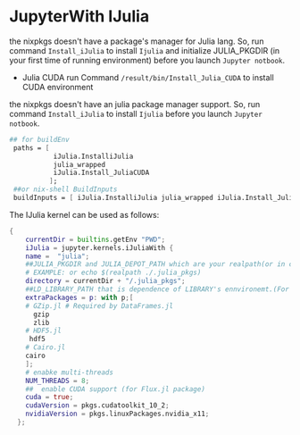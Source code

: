 # JupyterWith IJulia

the nixpkgs doesn't have a package's manager for Julia lang.
So, run command `Install_iJulia` to install `Ijulia` and initialize JULIA_PKGDIR (in your first time of running environment)  before you launch `Jupyter notbook`.

- Julia CUDA run Command `/result/bin/Install_Julia_CUDA` to install CUDA environment

the nixpkgs doesn't have an julia package manager support.
So, run command `Install_iJulia` to install `Ijulia` before you launch `Jupyter notbook`.

```nix
## for buildEnv
 paths = [
           iJulia.InstalliJulia
           julia_wrapped
           iJulia.Install_JuliaCUDA
          ];
 ##or nix-shell BuildInputs
 buildInputs = [ iJulia.InstalliJulia julia_wrapped iJulia.Install_JuliaCUDA ]
```

The IJulia kernel can be used as follows:

```nix
{
    currentDir = builtins.getEnv "PWD";
    iJulia = jupyter.kernels.iJuliaWith {
    name =  "julia";
    ##JULIA_PKGDIR and JULIA_DEPOT_PATH which are your realpath(or in current project path).
    # EXAMPLE: or echo $(realpath ./.julia_pkgs) 
    directory = currentDir + "/.julia_pkgs";
    ##LD_LIBRARY_PATH that is dependence of LIBRARY's ennvironemt.(For Julia packages)
    extraPackages = p: with p;[
    # GZip.jl # Required by DataFrames.jl
      gzip
      zlib
    # HDF5.jl
     hdf5
    # Cairo.jl
    cairo
    ];
    # enabke multi-threads
    NUM_THREADS = 8;
    ##  enable CUDA support (for Flux.jl package)
    cuda = true;
    cudaVersion = pkgs.cudatoolkit_10_2;
    nvidiaVersion = pkgs.linuxPackages.nvidia_x11;
  };
```
